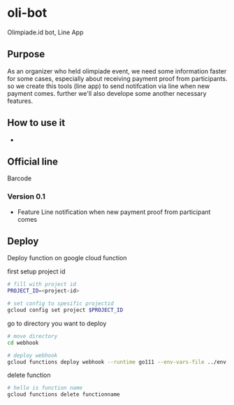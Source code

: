 # oli-bot

Olimpiade.id bot, Line App

## Purpose

As an organizer who held olimpiade event, we need some information faster for some cases, especially about receiving payment proof from participants. so we create this tools (line app) to send notifcation via line when new payment comes. further we'll also develope some another necessary features.

## How to use it

- 

## Official line

Barcode

### Version 0.1

- Feature Line notification when new payment proof from participant comes

## Deploy

Deploy function on google cloud function

first setup project id

```bash
# fill with project id
PROJECT_ID=<project-id>

# set config to spesific projectid
gcloud config set project $PROJECT_ID
```

go to directory you want to deploy
```bash
# move directory
cd webhook

# deploy webhook
gcloud functions deploy webhook --runtime go111 --env-vars-file ../env.yaml --entry-point Webhook --region asia-northeast1 --trigger-http
```

delete function
```bash
# hello is function name
gcloud functions delete functionname
```
